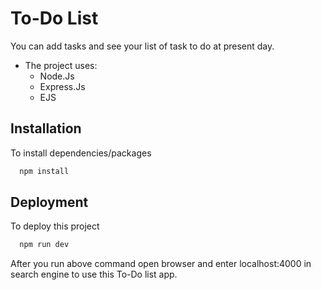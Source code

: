 
# To-Do List

You can add tasks and see your list of task to do at present day.
- The project uses:
    * Node.Js
    * Express.Js
    * EJS
    
## Installation
To install dependencies/packages

```bash
  npm install
```

## Deployment
To deploy this project
```bash
  npm run dev
```
After you run above command open browser and enter localhost:4000 in search engine to use this To-Do list app.